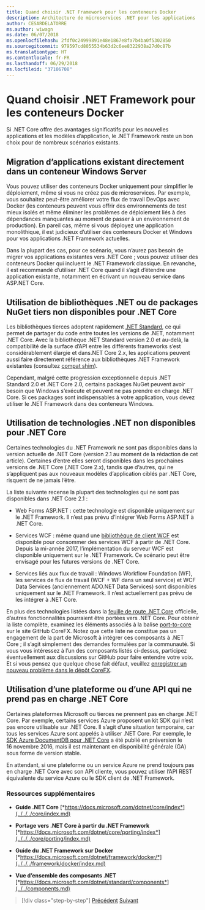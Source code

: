 ```yaml
---
title: Quand choisir .NET Framework pour les conteneurs Docker
description: Architecture de microservices .NET pour les applications .NET en conteneur | Quand choisir .NET Framework pour les conteneurs Docker
author: CESARDELATORRE
ms.author: wiwagn
ms.date: 06/07/2018
ms.openlocfilehash: 2fdf0c24999891e48e1867e8fa7b4ba0f5302850
ms.sourcegitcommit: 979597cd8055534b63d2c6ee8322938a27d0c87b
ms.translationtype: HT
ms.contentlocale: fr-FR
ms.lasthandoff: 06/29/2018
ms.locfileid: "37106708"
---
```

# <a name="when-to-choose-net-framework-for-docker-containers"></a>Quand choisir .NET Framework pour les conteneurs Docker

Si .NET Core offre des avantages significatifs pour les nouvelles applications et les modèles d’application, le .NET Framework reste un bon choix pour de nombreux scénarios existants.

## <a name="migrating-existing-applications-directly-to-a-windows-server-container"></a>Migration d’applications existant directement dans un conteneur Windows Server

Vous pouvez utiliser des conteneurs Docker uniquement pour simplifier le déploiement, même si vous ne créez pas de microservices. Par exemple, vous souhaitez peut-être améliorer votre flux de travail DevOps avec Docker (les conteneurs peuvent vous offrir des environnements de test mieux isolés et même éliminer les problèmes de déploiement liés à des dépendances manquantes au moment de passer à un environnement de production). En pareil cas, même si vous déployez une application monolithique, il est judicieux d’utiliser des conteneurs Docker et Windows pour vos applications .NET Framework actuelles.

Dans la plupart des cas, pour ce scénario, vous n’aurez pas besoin de migrer vos applications existantes vers .NET Core ; vous pouvez utiliser des conteneurs Docker qui incluent le .NET Framework classique. En revanche, il est recommandé d’utiliser .NET Core quand il s’agit d’étendre une application existante, notamment en écrivant un nouveau service dans ASP.NET Core.

## <a name="using-third-party-net-libraries-or-nuget-packages-not-available-for-net-core"></a>Utilisation de bibliothèques .NET ou de packages NuGet tiers non disponibles pour .NET Core

Les bibliothèques tierces adoptent rapidement [.NET Standard](../../net-standard.md), ce qui permet de partager du code entre toutes les versions de .NET, notamment .NET Core. Avec la bibliothèque .NET Standard version 2.0 et au-delà, la compatibilité de la surface d’API entre les différents frameworks s’est considérablement élargie et dans.NET Core 2.x, les applications peuvent aussi faire directement référence aux bibliothèques .NET Framework existantes (consultez [compat shim](https://github.com/dotnet/standard/blob/master/docs/faq.md#how-does-net-standard-versioning-work)).

Cependant, malgré cette progression exceptionnelle depuis .NET Standard 2.0 et .NET Core 2.0, certains packages NuGet peuvent avoir besoin que Windows s’exécute et peuvent ne pas prendre en charge .NET Core. Si ces packages sont indispensables à votre application, vous devez utiliser le .NET Framework dans des conteneurs Windows.

## <a name="using-net-technologies-not-available-for-net-core"></a>Utilisation de technologies .NET non disponibles pour .NET Core 

Certaines technologies du .NET Framework ne sont pas disponibles dans la version actuelle de .NET Core (version 2.1 au moment de la rédaction de cet article). Certaines d’entre elles seront disponibles dans les prochaines versions de .NET Core (.NET Core 2.x), tandis que d’autres, qui ne s’appliquent pas aux nouveaux modèles d’application ciblés par .NET Core, risquent de ne jamais l’être.

La liste suivante recense la plupart des technologies qui ne sont pas disponibles dans .NET Core 2.1 :

-   Web Forms ASP.NET : cette technologie est disponible uniquement sur le .NET Framework. Il n’est pas prévu d’intégrer Web Forms ASP.NET à .NET Core.

-   Services WCF : même quand une [bibliothèque de client WCF](https://github.com/dotnet/wcf) est disponible pour consommer des services WCF à partir de .NET Core. Depuis la mi-année 2017, l’implémentation du serveur WCF est disponible uniquement sur le .NET Framework. Ce scénario peut être envisagé pour les futures versions de .NET Core.

-   Services liés aux flux de travail : Windows Workflow Foundation (WF), les services de flux de travail (WCF + WF dans un seul service) et WCF Data Services (anciennement ADO.NET Data Services) sont disponibles uniquement sur le .NET Framework. Il n’est actuellement pas prévu de les intégrer à .NET Core.

En plus des technologies listées dans la [feuille de route .NET Core](https://github.com/aspnet/Home/wiki/Roadmap) officielle, d’autres fonctionnalités pourraient être portées vers .NET Core. Pour obtenir la liste complète, examinez les éléments associés à la balise [port-to-core](https://github.com/dotnet/corefx/issues?q=is%3Aopen+is%3Aissue+label%3Aport-to-core) sur le site GitHub CoreFX. Notez que cette liste ne constitue pas un engagement de la part de Microsoft à intégrer ces composants à .NET Core ; il s’agit simplement des demandes formulées par la communauté. Si vous vous intéressez à l’un des composants listés ci-dessus, participez éventuellement aux discussions sur GitHub pour faire entendre votre voix. Et si vous pensez que quelque chose fait défaut, veuillez [enregistrer un nouveau problème dans le dépôt CoreFX](https://github.com/dotnet/corefx/issues/new).

## <a name="using-a-platform-or-api-that-does-not-support-net-core"></a>Utilisation d’une plateforme ou d’une API qui ne prend pas en charge .NET Core

Certaines plateformes Microsoft ou tierces ne prennent pas en charge .NET Core. Par exemple, certains services Azure proposent un kit SDK qui n’est pas encore utilisable sur .NET Core. Il s’agit d’une situation temporaire, car tous les services Azure sont appelés à utiliser .NET Core. Par exemple, le [SDK Azure DocumentDB pour .NET Core](https://www.nuget.org/packages/Microsoft.Azure.DocumentDB.Core/1.2.1) a été publié en préversion le 16 novembre 2016, mais il est maintenant en disponibilité générale (GA) sous forme de version stable.

En attendant, si une plateforme ou un service Azure ne prend toujours pas en charge .NET Core avec son API cliente, vous pouvez utiliser l’API REST équivalente du service Azure ou le SDK client de .NET Framework.

### <a name="additional-resources"></a>Ressources supplémentaires

-   **Guide .NET Core**
    [*https://docs.microsoft.com/dotnet/core/index*](../../../core/index.md)

-   **Portage vers .NET Core à partir du .NET Framework**
    [*https://docs.microsoft.com/dotnet/core/porting/index*](../../../core/porting/index.md)

-   **Guide du .NET Framework sur Docker**
    [*https://docs.microsoft.com/dotnet/framework/docker/*](../../../framework/docker/index.md)

-   **Vue d’ensemble des composants .NET**
    [*https://docs.microsoft.com/dotnet/standard/components*](../../components.md)




>[!div class="step-by-step"]
[Précédent](net-core-container-scenarios.md)
[Suivant](container-framework-choice-factors.md)
